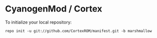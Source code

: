 CyanogenMod / Cortex
===========

To initialize your local repository:

    repo init -u git://github.com/CortexROM/manifest.git -b marshmallow

